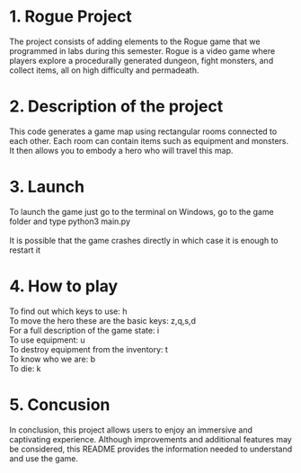 # 1. Rogue Project

The project consists of adding elements to the Rogue game that we programmed in labs during this semester. Rogue is a video game where players explore a procedurally generated dungeon, fight monsters, and collect items, all on high difficulty and permadeath.

# 2. Description of the project
This code generates a game map using rectangular rooms connected to each other. Each room can contain items such as equipment and monsters. \
It then allows you to embody a hero who will travel this map.

# 3. Launch
To launch the game just go to the terminal on Windows, go to the game folder and type python3 main.py \
 \
It is possible that the game crashes directly in which case it is enough to restart it

# 4. How to play
To find out which keys to use: h \
To move the hero these are the basic keys: z,q,s,d \
For a full description of the game state: i \
To use equipment: u \
To destroy equipment from the inventory: t \
To know who we are: b \
To die: k

# 5. Concusion
In conclusion, this project allows users to enjoy an immersive and captivating experience. Although improvements and additional features may be considered, this README provides the information needed to understand and use the game.
